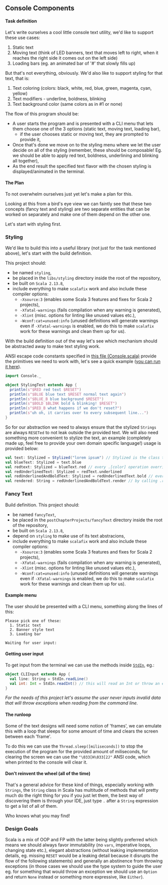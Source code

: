 ## **Console Components**

#### **Task definition**

Let's write ourselves a cool little console text utility, we'd like to support these use cases:

1. Static text
2. Moving text (think of LED banners, text that moves left to right, when it reaches the right side it comes out on the left side)
3. Loading bars (eg. an animated bar of '#' that slowly fills up)

But that's not everything, obviously. We'd also like to support styling for that text, that is:

1. Text coloring (colors: black, white, red, blue, green, magenta, cyan, yellow)
2. Text modifiers - underline, boldness, blinking
3. Text background color (same colors as in #1 or none)

The flow of this program should be:
- A user starts the program and is presented with a CLI menu that lets them choose one of the 3 options (static text, moving text, loading bar),
  - if the user chooses static or moving text, they are prompted to provide it,
- Once that's done we move on to the styling menu where we let the user decide on all of the styling (remember, these should be composable! Eg. we should be able to apply red text, boldness, underlining and blinking all together),
- As the end result the specified text flavor with the chosen styling is displayed/animated in the terminal.

#### **The Plan**

To not overwhelm ourselves just yet let's make a plan for this.

Looking at this from a bird's eye view we can faintly see that these two concepts (fancy text and styling) are two separate entities that can be worked on separately and make one of them depend on the other one.

Let's start with styling first.

### **Styling**

We'd like to build this into a useful library (not just for the task mentioned above), let's start with the build definition.

This project should:
-  be named `styling`,
-  be placed in the `libs/styling` directory inside the root of the repository,
-  be built on `Scala 2.13.8`,
-  include everything to make `scalafix` work and also include these compiler options:
   - `-Xsource:3` (enables some Scala 3 features and fixes for Scala 2 projects),
   - `-Xfatal-warnings` (fails compilation when any warning is generated),
   - `-Xlint` (misc. options for linting like unused values etc.),
   - `-Wconf:cat=unused:info` (unused definitions will generate warnings even if `-Xfatal-warnings` is enabled, we do this to make `scalafix` work for these warnings and clean them up for us).

With the build definition out of the way let's see which mechanism should be abstracted away to make text styling work.

ANSI escape code constants specified in [this file (Console.scala)](https://www.scala-lang.org/api/2.13.x/scala/Console$.html#:~:text=of%20%2D135.1%C2%B0C.-,ANSI%20escape%20codes,-Use%20the%20ANSI) provide the primitives we need to work with, let's see a quick example ([you can run it here](https://scastie.scala-lang.org/arainko/yJcvTKQgSXy6acbKySLqbw)).

```scala
import Console._

object StylingTest extends App {
  println(s"$RED red text $RESET")
  println(s"$BLUE blue text $RESET normal text again")
  println(s"$BLUE_B blue background $RESET")
  println(s"$BOLD $BLINK bold & blinking! $RESET")
  println(s"$RED_B what happens if we don't reset?")
  println(s"uh oh, it carries over to every subsequent line...")
}
```

So for our abstraction we need to always ensure that the stylized `Strings` are always `RESETed` to not leak outside the provided text. We will also need something more convenient to stylize the text, an example (completely made up, feel free to provide your own domain specific language!) usage is provided below:

```scala
val text: Stylized = Stylized("lorem ipsum") // Stylized is the class that houses our modifications
val blueText: Stylized = text.blue
val redtext: Stylized = blueText.red // every .[color] operation overrides the previous ones, same goes for background colors
val redUnderlinedText: Stylized = redText.underlined
val redUnderlinedAndBoldText: Stylized = redUnderlinedText.bold // every .[text modifier] operation is stacked on top of the previous ones
val rendered: String = redUnderlinedAndBoldText.render // by calling .render we get the actual String representation of the decorated text which we can then print to the console
```

### **Fancy Text**

Build definition. This project should:
-  be named `fancyText`,
-  be placed in the `postChapterProjects/fancyText` directory inside the root of the repository,
-  be built on `Scala 2.13.8`,
-  depend on `styling` to make use of its text abstracions,
-  include everything to make `scalafix` work and also include these compiler options:
   - `-Xsource:3` (enables some Scala 3 features and fixes for Scala 2 projects),
   - `-Xfatal-warnings` (fails compilation when any warning is generated),
   - `-Xlint` (misc. options for linting like unused values etc.),
   - `-Wconf:cat=unused:info` (unused definitions will generate warnings even if `-Xfatal-warnings` is enabled, we do this to make `scalafix` work for these warnings and clean them up for us).


#### **Example menu**

The user should be presented with a CLI menu, something along the lines of this:
```
Please pick one of these:
  1. Static text
  2. Banner style text
  3. Loading bar

Waiting for user input: 
```

#### **Getting user input**
To get input from the terminal we can use the methods inside [`StdIn`](https://docs.scala-lang.org/overviews/scala-book/command-line-io.html#:~:text=Int%2C%20Float%2C%20etc.-,Reading%20input,-There%20are%20several), eg.:

```scala
object CLIInput extends App {
  val line: String = StdIn.readLine()
  val int: Int = StdIn.readInt() // this will read an Int or throw an exception
}
```

*For the needs of this project let's assume the user never inputs invalid data that will throw exceptions when reading from the command line.*

#### **The runloop**

Some of the text designs will need some notion of 'frames', we can emulate this with a loop that sleeps for some amount of time and clears the screen between each 'frame'.

To do this we can use the `Thread.sleep([miliseconds])` to stop the execution of the program for the provided amount of miliseconds, for clearing the screen we can use the `"\033[H\033[2J"` ANSI code, which when printed to the console will clear it.

#### **Don't reinvent the wheel (all of the time)**
That's a general advice for these kind of things, especially working with `Strings`, the `String` class in Scala has multitude of methods that will pretty much do the right thing for you if you just let them, the best way of discovering them is through your IDE, just type `.` after a `String` expression to get a list of all of them. 

Who knows what you may find!

### **Design Goals**

Scala is a mix of OOP and FP with the latter being slightly preferred which means we should always favor immutability (no `vars`, imperative loops, changing state etc.), elegant abstractions (without leaking implementation details, eg. missing `RESET` would be a leaking detail because it disrupts the flow of the following statements) and generally an abstinence from throwing exceptions (in those cases we should use the type system to guide the user eg. for something that would throw an exception we should use an `Option` and return `None` instead or something more expressive, like `Either`).

